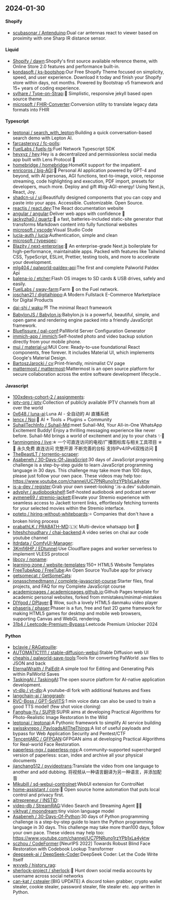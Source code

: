 ## 2024-01-30

#### Shopify
* [scubasonar / Antenduino](https://github.com/scubasonar/Antenduino):Dual car antennas react to viewer based on proximity with one Sharp IR distance sensor.

#### Liquid
* [Shopify / dawn](https://github.com/Shopify/dawn):Shopify's first source available reference theme, with Online Store 2.0 features and performance built-in.
* [kondasoft / ks-bootshop](https://github.com/kondasoft/ks-bootshop):Our Free Shopify Theme focused on simplicity, speed, and user experience. Download it today and finish your Shopify store within days, not months. Powered by Bootstrap v5 framework and 15+ years of coding experience.
* [sylhare / Type-on-Strap](https://github.com/sylhare/Type-on-Strap):🎨 Simplistic, responsive jekyll based open source theme
* [microsoft / FHIR-Converter](https://github.com/microsoft/FHIR-Converter):Conversion utility to translate legacy data formats into FHIR

#### Typescript
* [leptonai / search_with_lepton](https://github.com/leptonai/search_with_lepton):Building a quick conversation-based search demo with Lepton AI.
* [farcasterxyz / fc-polls](https://github.com/farcasterxyz/fc-polls):
* [FuelLabs / fuels-ts](https://github.com/FuelLabs/fuels-ts):Fuel Network Typescript SDK
* [heyxyz / hey](https://github.com/heyxyz/hey):Hey is a decentralized and permissionless social media app built with Lens Protocol 🌿
* [homebridge / homebridge](https://github.com/homebridge/homebridge):HomeKit support for the impatient.
* [enricoros / big-AGI](https://github.com/enricoros/big-AGI):💬 Personal AI application powered by GPT-4 and beyond, with AI personas, AGI functions, text-to-image, voice, response streaming, code highlighting and execution, PDF import, presets for developers, much more. Deploy and gift #big-AGI-energy! Using Next.js, React, Joy.
* [shadcn-ui / ui](https://github.com/shadcn-ui/ui):Beautifully designed components that you can copy and paste into your apps. Accessible. Customizable. Open Source.
* [reactjs / react.dev](https://github.com/reactjs/react.dev):The React documentation website
* [angular / angular](https://github.com/angular/angular):Deliver web apps with confidence 🚀
* [jackyzha0 / quartz](https://github.com/jackyzha0/quartz):🌱 a fast, batteries-included static-site generator that transforms Markdown content into fully functional websites
* [microsoft / vscode](https://github.com/microsoft/vscode):Visual Studio Code
* [lucia-auth / lucia](https://github.com/lucia-auth/lucia):Authentication, simple and clean
* [microsoft / typespec](https://github.com/microsoft/typespec):
* [Blazity / next-enterprise](https://github.com/Blazity/next-enterprise):💼 An enterprise-grade Next.js boilerplate for high-performance, maintainable apps. Packed with features like Tailwind CSS, TypeScript, ESLint, Prettier, testing tools, and more to accelerate your development.
* [mlg404 / palworld-paldex-api](https://github.com/mlg404/palworld-paldex-api):The first and complete Palworld Paldex Api
* [balena-io / etcher](https://github.com/balena-io/etcher):Flash OS images to SD cards & USB drives, safely and easily.
* [FuelLabs / sway-farm](https://github.com/FuelLabs/sway-farm):Farm 🍅 on the Fuel network.
* [joschan21 / digitalhippo](https://github.com/joschan21/digitalhippo):A Modern Fullstack E-Commerce Marketplace for Digital Products
* [dai-shi / waku](https://github.com/dai-shi/waku):⛩️ The minimal React framework
* [BabylonJS / Babylon.js](https://github.com/BabylonJS/Babylon.js):Babylon.js is a powerful, beautiful, simple, and open game and rendering engine packed into a friendly JavaScript framework.
* [Bluefissure / pal-conf](https://github.com/Bluefissure/pal-conf):PalWorld Server Configuration Generator
* [immich-app / immich](https://github.com/immich-app/immich):Self-hosted photo and video backup solution directly from your mobile phone.
* [mui / material-ui](https://github.com/mui/material-ui):MUI Core: Ready-to-use foundational React components, free forever. It includes Material UI, which implements Google's Material Design.
* [BartoszJarocki / cv](https://github.com/BartoszJarocki/cv):Print-friendly, minimalist CV page
* [mattermost / mattermost](https://github.com/mattermost/mattermost):Mattermost is an open source platform for secure collaboration across the entire software development lifecycle..

#### Javascript
* [100xdevs-cohort-2 / assignments](https://github.com/100xdevs-cohort-2/assignments):
* [iptv-org / iptv](https://github.com/iptv-org/iptv):Collection of publicly available IPTV channels from all over the world
* [0x648 / luna-ai](https://github.com/0x648/luna-ai):Luna AI - 全自动的 AI 直播系统
* [lencx / Noi](https://github.com/lencx/Noi):🦄 AI + Tools + Plugins + Community
* [SuhailTechInfo / Suhail-Md](https://github.com/SuhailTechInfo/Suhail-Md):meet Suhail-Md, Your All-in-One WhatsApp Excitement Buddy! Enjoy a thrilling messaging experience like never before. Suhail-Md brings a world of excitement and joy to your chats ✨🤖
* [fanmingming / live](https://github.com/fanmingming/live):✯ 一个可直连访问的电视/广播图标库与相关工具项目 ✯ 🔕 永久免费 直连访问 完整开源 不断完善的台标 支持IPv4/IPv6双栈访问 🔕
* [TheBeastLT / torrentio-scraper](https://github.com/TheBeastLT/torrentio-scraper):
* [Asabeneh / 30-Days-Of-JavaScript](https://github.com/Asabeneh/30-Days-Of-JavaScript):30 days of JavaScript programming challenge is a step-by-step guide to learn JavaScript programming language in 30 days. This challenge may take more than 100 days, please just follow your own pace. These videos may help too: https://www.youtube.com/channel/UC7PNRuno1rzYPb1xLa4yktw
* [is-a-dev / register](https://github.com/is-a-dev/register):Grab your own sweet-looking '.is-a.dev' subdomain.
* [advplyr / audiobookshelf](https://github.com/advplyr/audiobookshelf):Self-hosted audiobook and podcast server
* [aymene69 / stremio-jackett](https://github.com/aymene69/stremio-jackett):Elevate your Stremio experience with seamless access to Jackett torrent links, effortlessly fetching torrents for your selected movies within the Stremio interface.
* [poteto / hiring-without-whiteboards](https://github.com/poteto/hiring-without-whiteboards):⭐️ Companies that don't have a broken hiring process
* [prabathLK / PRABATH-MD](https://github.com/prabathLK/PRABATH-MD):🇱🇰 Multi-device whatsapp bot 🎉
* [hiteshchoudhary / chai-backend](https://github.com/hiteshchoudhary/chai-backend):A video series on chai aur code youtube channel
* [ltdrdata / ComfyUI-Manager](https://github.com/ltdrdata/ComfyUI-Manager):
* [3Kmfi6HP / EDtunnel](https://github.com/3Kmfi6HP/EDtunnel):Use Cloudflare pages and worker serverless to implement VLESS protocol
* [libccy / noname](https://github.com/libccy/noname):
* [learning-zone / website-templates](https://github.com/learning-zone/website-templates):150+ HTML5 Website Templates
* [FreeTubeApp / FreeTube](https://github.com/FreeTubeApp/FreeTube):An Open Source YouTube app for privacy
* [getsomecat / GetSomeCats](https://github.com/getsomecat/GetSomeCats):
* [jonasschmedtmann / complete-javascript-course](https://github.com/jonasschmedtmann/complete-javascript-course):Starter files, final projects, and FAQ for my Complete JavaScript course
* [academicpages / academicpages.github.io](https://github.com/academicpages/academicpages.github.io):Github Pages template for academic personal websites, forked from mmistakes/minimal-mistakes
* [DIYgod / DPlayer](https://github.com/DIYgod/DPlayer):🍭 Wow, such a lovely HTML5 danmaku video player
* [phaserjs / phaser](https://github.com/phaserjs/phaser):Phaser is a fun, free and fast 2D game framework for making HTML5 games for desktop and mobile web browsers, supporting Canvas and WebGL rendering.
* [31b4 / Leetcode-Premium-Bypass](https://github.com/31b4/Leetcode-Premium-Bypass):Leetcode Premium Unlocker 2024

#### Python
* [bclavie / RAGatouille](https://github.com/bclavie/RAGatouille):
* [AUTOMATIC1111 / stable-diffusion-webui](https://github.com/AUTOMATIC1111/stable-diffusion-webui):Stable Diffusion web UI
* [cheahjs / palworld-save-tools](https://github.com/cheahjs/palworld-save-tools):Tools for converting PalWorld .sav files to JSON and back
* [EternalWraith / PalEdit](https://github.com/EternalWraith/PalEdit):A simple tool for Editing and Generating Pals within PalWorld Saves
* [TaskingAI / TaskingAI](https://github.com/TaskingAI/TaskingAI):The open source platform for AI-native application development.
* [yt-dlp / yt-dlp](https://github.com/yt-dlp/yt-dlp):A youtube-dl fork with additional features and fixes
* [langchain-ai / langgraph](https://github.com/langchain-ai/langgraph):
* [RVC-Boss / GPT-SoVITS](https://github.com/RVC-Boss/GPT-SoVITS):1 min voice data can also be used to train a good TTS model! (few shot voice cloning)
* [Fanghua-Yu / SUPIR](https://github.com/Fanghua-Yu/SUPIR):SUPIR aims at developing Practical Algorithms for Photo-Realistic Image Restoration In the Wild
* [leptonai / leptonai](https://github.com/leptonai/leptonai):A Pythonic framework to simplify AI service building
* [swisskyrepo / PayloadsAllTheThings](https://github.com/swisskyrepo/PayloadsAllTheThings):A list of useful payloads and bypass for Web Application Security and Pentest/CTF
* [TencentARC / GFPGAN](https://github.com/TencentARC/GFPGAN):GFPGAN aims at developing Practical Algorithms for Real-world Face Restoration.
* [paperless-ngx / paperless-ngx](https://github.com/paperless-ngx/paperless-ngx):A community-supported supercharged version of paperless: scan, index and archive all your physical documents
* [jianchang512 / pyvideotrans](https://github.com/jianchang512/pyvideotrans):Translate the video from one language to another and add dubbing. 将视频从一种语言翻译为另一种语言，并添加配音
* [Mikubill / sd-webui-controlnet](https://github.com/Mikubill/sd-webui-controlnet):WebUI extension for ControlNet
* [home-assistant / core](https://github.com/home-assistant/core):🏡 Open source home automation that puts local control and privacy first.
* [aitrepreneur / INSTID](https://github.com/aitrepreneur/INSTID):
* [video-db / StreamRAG](https://github.com/video-db/StreamRAG):Video Search and Streaming Agent 🕵️‍♂️
* [vikhyat / moondream](https://github.com/vikhyat/moondream):tiny vision language model
* [Asabeneh / 30-Days-Of-Python](https://github.com/Asabeneh/30-Days-Of-Python):30 days of Python programming challenge is a step-by-step guide to learn the Python programming language in 30 days. This challenge may take more than100 days, follow your own pace. These videos may help too: https://www.youtube.com/channel/UC7PNRuno1rzYPb1xLa4yktw
* [sczhou / CodeFormer](https://github.com/sczhou/CodeFormer):[NeurIPS 2022] Towards Robust Blind Face Restoration with Codebook Lookup Transformer
* [deepseek-ai / DeepSeek-Coder](https://github.com/deepseek-ai/DeepSeek-Coder):DeepSeek Coder: Let the Code Write Itself
* [wxywb / history_rag](https://github.com/wxywb/history_rag):
* [sherlock-project / sherlock](https://github.com/sherlock-project/sherlock):🔎 Hunt down social media accounts by username across social networks
* [can-kat / cstealer](https://github.com/can-kat/cstealer):[BIG UPDATE] A discord token grabber, crypto wallet stealer, cookie stealer, password stealer, file stealer etc. app written in Python.
